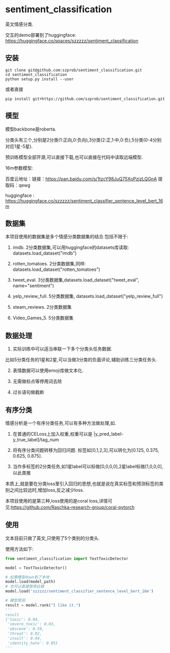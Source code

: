 # sentiment_classification

英文情感分类.

交互的demo部署到了huggingface:
https://huggingface.co/spaces/szzzzz/sentiment_classification

## 安装

```shell
git clone git@github.com:szprob/sentiment_classification.git
cd sentiment_classification
python setup.py install --user
```

或者直接

```shell
pip install git+https://github.com/szprob/sentiment_classification.git
```

## 模型

模型backbone是roberta.

分类头有三个,分别是2分类(1:正向,0:负向),3分类(2:正,1:中,0:负),5分类(0-4分别对应1星-5星).


预训练模型全部开源,可以直接下载,也可以直接在代码中读取远端模型.

16m参数模型:

百度云地址：链接：https://pan.baidu.com/s/1tzcY98JuQ75XoPzjzLQGnA 提取码：qewg

huggingface : https://huggingface.co/szzzzz/sentiment_classifier_sentence_level_bert_16m


## 数据集

本项目使用的数据集是多个情感分类数据集的结合.包括不限于:

1. imdb. 2分类数据集,可以用huggingface的datasets库读取: datasets.load_dataset("imdb")

2. rotten_tomatoes. 2分类数据集,同样: datasets.load_dataset("rotten_tomatoes")

3. tweet_eval. 3分类数据集,datasets.load_dataset("tweet_eval", name="sentiment")

4. yelp_review_full. 5分类数据集, datasets.load_dataset("yelp_review_full")

5. steam_reviews. 2分类数据集

6. Video_Games_5. 5分类数据集


## 数据处理


1. 实际训练中可以适当串联一下多个分类头任务数据.

比如5分类任务的1星和2星,可以当做3分类的负面评论,辅助训练三分类任务头.

2. 表情数据可以使用emoji库做文本化.

3. 无需做标点等停用词去除

4. 过长语句做截断



## 有序分类

情感分析是一个有序分类任务,可以有多种方法做处理,如.

1. 在普通的CELoss上加入权重,权重可以是 |y_pred_label-y_true_label]/tag_num

2. 将有序分类问题转移为回归问题. 标签如[0,1,2,3],可以转化为[0.125, 0.375, 0.625, 0.875].

3. 当作多标签的2分类任务,如1星label可以标做[0,0,0,0],2星label标做[1,0,0,0],以此类推

本质上,就是要在分类loss里引入回归的思想,也就是说在真实标签和预测标签的类别之间比较远时,增加loss,反之减少loss.

本项目使用的是第三种,loss使用的是coral loss,详情可见:https://github.com/Raschka-research-group/coral-pytorch



## 使用

文本目前只做了英文,只使用了5个类别的分类头.

使用方法如下:

```python
from sentiment_classification import TextToxicDetector

model = TextToxicDetector()

# 如果模型down到了本地
model.load(model_path)
# 也可以直接使用远端
model.load('szzzzz/sentiment_classifier_sentence_level_bert_16m')

# 模型预测
result = model.rank("I like it.")
'''
result
{'toxic': 0.94,
 'severe_toxic': 0.03,
 'obscene': 0.59,
 'threat': 0.02,
 'insult': 0.44,
 'identity_hate': 0.05}
'''

```
